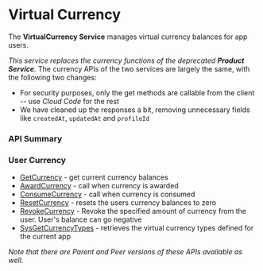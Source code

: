 # Virtual Currency



The **VirtualCurrency Service** manages virtual currency balances for app users. 

*This service replaces the currency functions of the deprecated **Product Service**.* The currency APIs of the two services are largely the same, with the following two changes:

* For security purposes, only the get methods are callable from the client -- use *Cloud Code* for the rest
* We have cleaned up the responses a bit, removing unnecessary fields like `createdAt`, `updatedAt` and `profileId`
### API Summary

### User Currency

* [GetCurrency](/api/capi/virtualcurrency/getcurrency) - get current currency balances
* [AwardCurrency](/api/capi/virtualcurrency/awardcurrency) - call when currency is awarded
* [ConsumeCurrency](/api/capi/virtualcurrency/consumecurrency) - call when currency is consumed
* [ResetCurrency](/api/capi/virtualcurrency/resetcurrency) - resets the users currency balances to zero
* [RevokeCurrency](/api/capi/virtualcurrency/revokecurrency) - Revoke the specified amount of currency from the user. User's balance can go negative
* [SysGetCurrencyTypes](/api/capi/virtualcurrency/sysgetcurrencytypes) - retrieves the virtual currency types defined for the current app

*Note that there are Parent and Peer versions of these APIs available as well.*

<DocCardList />